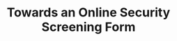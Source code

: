 ---
title: "Towards an Online Security Screening Form"
layout: post
lang: en
lang-ref: 411-online-screening
section: 4
category: 
hero:
  image:
    src: 4.11-tx-heading.jpg
    alt: A photo of a laptop and pair of headphones.
blocks:
  - GC experts identified that some delays in security screening were caused by applicant errors made on the clearance forms, resulting in processing issues and forms having to be resubmitted. Users have reported that they found the forms confusing and prone to errors during our research. Since only an original copy with signature was accepted by security officials, and secure methods of delivery were required, candidates often needed to mail the paper copy to the security office. One can imagine how the process could slow down if the error was only detected by the time the mail reached the department, and the candidate needed to complete and submit (by mail) a new form. In some cases, forms went from applicants to managers to HR to security, only to travel this chain of transmission in reverse when an error was detected.
  - type: graphic
    size: 100
    src: 4.11-en-welcome.png
    alt: "A screenshot of Talent Cloud's proposed landing page for a security clearance application website. This interface showcases how applicants could choose to start an application from scratch, or continue an application they had previously been working on."
  - While Talent Cloud has no mandate for security clearance modernization, the team worked with the Security Policy Team at Treasury Board Secretariat to design a prototype of a digital Reliability security form. The prototype was front-end only, meaning it was not linked to any database in the background for real-use. 
  - type: graphic
    size: 100
    src: 4.11-en-clearance.png
    alt: "A screenshot of the security clearance application interface that highlights how the form would be organized. This image showcases how the user could select between a variety of levels to apply for, and how the form would react to accommodate the complexity of each of those levels."
  - In collaboration, the prototype was tested to determine if the digital form would help guide applicants to provide the correct information and if the code would correctly check for errors in real-time before submission. The digital reliability clearance form prototype demonstrated that an interactive form could support users in providing the correct information. Users also commented on the intuitiveness of the interface compared to the paper form, which helped them to navigate the requirements and provide information in a correct format.
  - Security screening is an important security measure for the Government of Canada. The Talent Cloud team appreciated the opportunity to collaborate with the Security Policy team to build and test the digital reliability clearance form prototype. The prototype has been transferred to the responsible authority for their consideration.
  - type: graphic
    size: 100
    src: 4.11-en-residence.png
    alt: "A screenshot of the security clearance application's residence interface. This image highlights how a web form can dynamically indicate to a user where errors exist, helping them complete the form with correct information that spans the dates required by the security office. Errors are placed in helpful locations where gaps in the applicant's address information exist."
---
